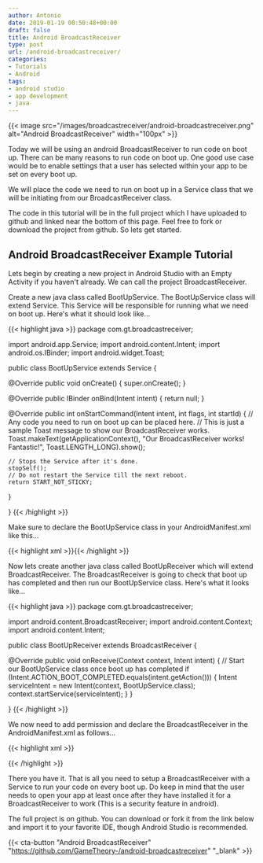 ```yaml
---
author: Antonio
date: 2019-01-19 00:50:48+00:00
draft: false
title: Android BroadcastReceiver
type: post
url: /android-broadcastreceiver/
categories:
- Tutorials
- Android
tags:
- android studio
- app development
- java
---
```


{{< image src="/images/broadcastreceiver/android-broadcastreceiver.png" alt="Android BroadcastReceiver" width="100px" >}}

Today we will be using an android BroadcastReceiver to run code on boot up. There can be many reasons to run code on boot up. One good use case would be to enable settings that a user has selected within your app to be set on every boot up.

<!--more-->

We will place the code we need to run on boot up in a Service class that we will be initiating from our BroadcastReceiver class.

The code in this tutorial will be in the full project which I have uploaded to github and linked near the bottom of this page. Feel free to fork or download the project from github. So lets get started.

## Android BroadcastReceiver Example Tutorial

Lets begin by creating a new project in Android Studio with an Empty Activity if you haven't already. We can call the project BroadcastReceiver.

Create a new java class called BootUpService. The BootUpService class will extend Service. This Service will be responsible for running what we need on boot up. Here's what it should look like…

{{< highlight java >}}
package com.gt.broadcastreceiver;

import android.app.Service;
import android.content.Intent;
import android.os.IBinder;
import android.widget.Toast;

public class BootUpService extends Service {

  @Override
  public void onCreate() {
    super.onCreate();
  }

  @Override
  public IBinder onBind(Intent intent) {
    return null;
  }

  @Override
  public int onStartCommand(Intent intent, int flags, int startId) {
    // Any code you need to run on boot up can be placed here.
    // This is just a sample Toast message to show our BroadcastReceiver works.
    Toast.makeText(getApplicationContext(), "Our BroadcastReceiver works! Fantastic!", Toast.LENGTH_LONG).show();

    // Stops the Service after it's done.
    stopSelf();
    // Do not restart the Service till the next reboot.
    return START_NOT_STICKY;
  }

}
{{< /highlight >}}

Make sure to declare the BootUpService class in your AndroidManifest.xml like this…

{{< highlight xml >}}<service android:name=".BootUpService" />{{< /highlight >}}

Now lets create another java class called BootUpReceiver which will extend BroadcastReceiver. The BroadcastReceiver is going to check that boot up has completed and then run our BootUpService class. Here's what it looks like…

{{< highlight java >}}
package com.gt.broadcastreceiver;

import android.content.BroadcastReceiver;
import android.content.Context;
import android.content.Intent;

public class BootUpReceiver extends BroadcastReceiver {

  @Override
  public void onReceive(Context context, Intent intent) {
    // Start our BootUpService class once boot up has completed
    if (Intent.ACTION_BOOT_COMPLETED.equals(intent.getAction())) {
      Intent serviceIntent = new Intent(context, BootUpService.class);
      context.startService(serviceIntent);
    }
  }

}
{{< /highlight >}}

We now need to add permission and declare the BroadcastReceiver in the AndroidManifest.xml as follows…

{{< highlight xml >}}
<uses-permission android:name="android.permission.RECEIVE_BOOT_COMPLETED" />

<receiver android:name=".BootUpReceiver" android:enabled="true" android:exported="false">
  <intent-filter>
    <action android:name="android.intent.action.BOOT_COMPLETED" />
  </intent-filter>
</receiver>
{{< /highlight >}}

There you have it. That is all you need to setup a BroadcastReceiver with a Service to run your code on every boot up. Do keep in mind that the user needs to open your app at least once after they have installed it for a BroadcastReceiver to work (This is a security feature in android).

The full project is on github. You can download or fork it from the link below and import it to your favorite IDE, though Android Studio is recommended.

{{< cta-button "Android BroadcastReceiver" "https://github.com/GameTheory-/android-broadcastreceiver" "_blank" >}}
